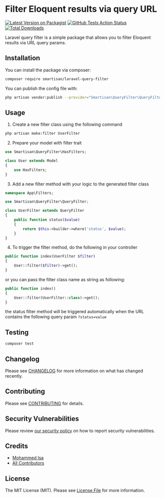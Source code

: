 # Filter Eloquent results via query URL

[![Latest Version on Packagist](https://img.shields.io/packagist/v/smartisan/laravel-query-filter.svg?style=flat-square)](https://packagist.org/packages/smartisan/laravel-query-filter)
[![GitHub Tests Action Status](https://github.com/iamohd/laravel-query-filter/workflows/run-tests/badge.svg)](https://github.com/iamohd/laravel-query-filter/actions?query=workflow%3Arun-tests)
[![Total Downloads](https://img.shields.io/packagist/dt/smartisan/laravel-query-filter.svg?style=flat-square)](https://packagist.org/packages/smartisan/laravel-query-filter)


Laravel query filter is a simple package that allows you to filter Eloquent results via URL query params.

## Installation

You can install the package via composer:

```bash
composer require smartisan/laravel-query-filter
```

You can publish the config file with:
```bash
php artisan vendor:publish --provider="Smartisan\QueryFilter\QueryFilterServiceProvider" --tag="config"
```

## Usage
1. Create a new filter class using the following command
```bash
php artisan make:filter UserFilter
```

2. Prepare your model with filter trait
```php
use Smartisan\QueryFilter\HasFilters;

class User extends Model
{
    use HasFilters;
}
```

3. Add a new filter method with your logic to the generated filter class
```php
namespace App\Filters;

use Smartisan\QueryFilter\QueryFilter;

class UserFilter extends QueryFilter
{
    public function status($value)
    {
        return $this->builder->where('status', $value);
    }
}
```

4. To trigger the filter method, do the following in your controller
```php
public function index(UserFilter $filter)
{
    User::filter($filter)->get();
}
```

or you can pass the filter class name as string as following:
```php
public function index()
{
    User::filter(UserFilter::class)->get();
}
```

the status filter method will be triggered automatically when the URL contains the following query param ```?status=value```

## Testing

```bash
composer test
```

## Changelog

Please see [CHANGELOG](CHANGELOG.md) for more information on what has changed recently.

## Contributing

Please see [CONTRIBUTING](.github/CONTRIBUTING.md) for details.

## Security Vulnerabilities

Please review [our security policy](../../security/policy) on how to report security vulnerabilities.

## Credits

- [Mohammed Isa](https://github.com/iamohd)
- [All Contributors](../../contributors)

## License

The MIT License (MIT). Please see [License File](LICENSE.md) for more information.
